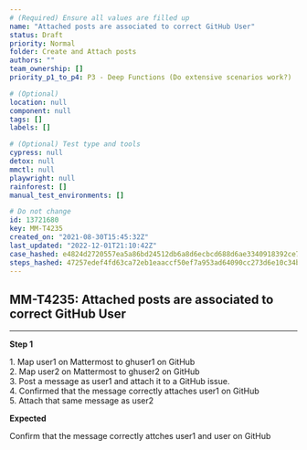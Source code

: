 ```yaml
---
# (Required) Ensure all values are filled up
name: "Attached posts are associated to correct GitHub User"
status: Draft
priority: Normal
folder: Create and Attach posts
authors: ""
team_ownership: []
priority_p1_to_p4: P3 - Deep Functions (Do extensive scenarios work?)

# (Optional)
location: null
component: null
tags: []
labels: []

# (Optional) Test type and tools
cypress: null
detox: null
mmctl: null
playwright: null
rainforest: []
manual_test_environments: []

# Do not change
id: 13721680
key: MM-T4235
created_on: "2021-08-30T15:45:32Z"
last_updated: "2022-12-01T21:10:42Z"
case_hashed: e4824d2720557ea5a86bd24512db6a8d6ecbcd688d6ae3340918392ce7bec986b7a9a556c267e623d14cf7c5fec8b33b
steps_hashed: 47257edef4fd63ca72eb1eaaccf50ef7a953ad64090cc273d6e10c34b0e020bedd4ae5a65850744be219bfa386b9221c
---
```


<!-- (Auto-generated) Based on frontmatter's "key" and "name" -->

## MM-T4235: Attached posts are associated to correct GitHub User

---

**Step 1**

1\. Map user1 on Mattermost to ghuser1 on GitHub\
2\. Map user2 on Mattermost to ghuser2 on GitHub\
3\. Post a message as user1 and attach it to a GitHub issue.\
4\. Confirmed that the message correctly attaches user1 on GitHub\
5\. Attach that same message as user2

**Expected**

Confirm that the message correctly attches user1 and user on GitHub

